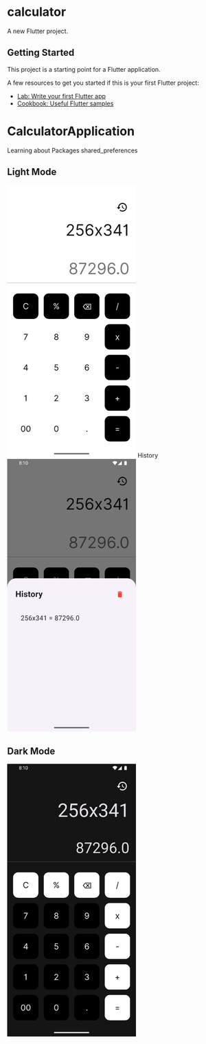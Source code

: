 # calculator

A new Flutter project.

## Getting Started

This project is a starting point for a Flutter application.

A few resources to get you started if this is your first Flutter project:

- [Lab: Write your first Flutter app](https://docs.flutter.dev/get-started/codelab)
- [Cookbook: Useful Flutter samples](https://docs.flutter.dev/cookbook)

# CalculatorApplication
Learning about Packages shared_preferences

## Light Mode
<img src="https://github.com/AmirNori-Flutter/CalculatorApplication/blob/main/assets/Pictures/2.png" width="300"/>
History
<img src="https://github.com/AmirNori-Flutter/CalculatorApplication/blob/main/assets/Pictures/3.png" width="300"/>

## Dark Mode
<img src="https://github.com/AmirNori-Flutter/CalculatorApplication/blob/main/assets/Pictures/4.png" width="300"/>
